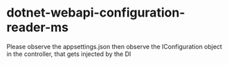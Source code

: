 # dotnet-webapi-configuration-reader-ms

Please observe the appsettings.json
then observe the IConfiguration object in the controller, that gets injected by the DI
